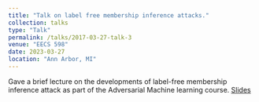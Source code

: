 ```yaml
---
title: "Talk on label free membership inference attacks."
collection: talks
type: "Talk"
permalink: /talks/2017-03-27-talk-3
venue: "EECS 598"
date: 2023-03-27
location: "Ann Arbor, MI"
---
```


Gave a brief lecture on the developments of label-free membership inference attack as part of the Adversarial Machine learning course.  [Slides](https://drive.google.com/file/d/1RB7CUaliS6obOGNrcu4zZFd2T9RsEYEA/view?usp=sharing)
